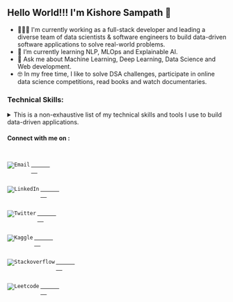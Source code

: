 ## Hello World!!! I'm Kishore Sampath 👋

- 🧑🏽‍💻 I'm currently working as a full-stack developer and leading a diverse team of data scientists & software engineers to build data-driven software applications to solve real-world problems.
- 🌱 I’m currently learning NLP, MLOps and Explainable AI.
- 💬 Ask me about Machine Learning, Deep Learning, Data Science and Web development.
- 🤓 In my free time, I like to solve DSA challenges, participate in online data science competitions, read books and watch documentaries.

### Technical Skills:

<details>
<summary>This is a non-exhaustive list of my technical skills and tools I use to build data-driven applications.</summary>
<p>
  <h4>Programming Languages:</h4>
  <code>
    <img src="https://img.shields.io/badge/Python-14354C?style=for-the-badge&logo=python&logoColor=white" alt="Python">
    <img src="https://img.shields.io/badge/c++-%2300599C.svg?style=for-the-badge&logo=c%2B%2B&logoColor=white" alt="CPlusPlus">
    <img src="https://img.shields.io/badge/javascript-%23323330.svg?style=for-the-badge&logo=javascript&logoColor=%23F7DF1E" alt="Javascript">
    <img src="https://img.shields.io/badge/typescript-%23007ACC.svg?style=for-the-badge&logo=typescript&logoColor=white" alt="Typescript">
    <img src="https://img.shields.io/badge/java-%23ED8B00.svg?style=for-the-badge&logo=java&logoColor=white" alt="Java">
    <img src="https://img.shields.io/badge/c-%2300599C.svg?style=for-the-badge&logo=c&logoColor=white" alt="C">
  </code>

  <h4>Databases:</h4>
  <code>
    <img src="https://img.shields.io/badge/mysql-%2300f.svg?style=for-the-badge&logo=mysql&logoColor=white" alt="MySQL">
    <img src="https://img.shields.io/badge/postgres-%23316192.svg?style=for-the-badge&logo=postgresql&logoColor=white" alt="Postgres">
    <img src="https://img.shields.io/badge/sqlite-%2307405e.svg?style=for-the-badge&logo=sqlite&logoColor=white" alt="SQLite">
    <img src="https://img.shields.io/badge/redis-%23DD0031.svg?style=for-the-badge&logo=redis&logoColor=white" alt="Redis">
    <img src="https://img.shields.io/badge/MongoDB-%234ea94b.svg?style=for-the-badge&logo=mongodb&logoColor=white" alt="MongoDB">
    <img src="https://img.shields.io/badge/Firebase-039BE5?style=for-the-badge&logo=Firebase&logoColor=white" alt="Firebase">
  </code>

  <h4>Tools & Technologies:</h4>
  <code>
    <img src="https://img.shields.io/badge/git-%23F05033.svg?style=for-the-badge&logo=git&logoColor=white" alt="Git">
    <img src="https://img.shields.io/badge/docker-%230db7ed.svg?style=for-the-badge&logo=docker&logoColor=white" alt="Docker">
    <img src="https://img.shields.io/badge/Linux-FCC624?style=for-the-badge&logo=linux&logoColor=black" alt="Linux">
    <img src="https://img.shields.io/badge/celery-%2337814A.svg?&style=for-the-badge&logo=celery&logoColor=white" alt="Celery">
    <img src="https://img.shields.io/badge/jupyter-%23FA0F00.svg?style=for-the-badge&logo=jupyter&logoColor=white" alt="Jupyter Notebook">
    <img src="https://img.shields.io/badge/Visual%20Studio%20Code-0078d7.svg?style=for-the-badge&logo=visual-studio-code&logoColor=white" alt="VSCode">
  </code>

  <h4>Libraries & Frameworks:</h4>

  <h5>1. Machine Learning & Data Science</h5>
  <code>
    <img src="https://img.shields.io/badge/PyTorch-%23EE4C2C.svg?style=for-the-badge&logo=PyTorch&logoColor=white" alt="PyTorch">
    <img src="https://img.shields.io/badge/TensorFlow-%23FF6F00.svg?style=for-the-badge&logo=TensorFlow&logoColor=white" alt="Tensorflow">
    <img src="https://img.shields.io/badge/scikit--learn-%23F7931E.svg?style=for-the-badge&logo=scikit-learn&logoColor=white" alt="Scikit-learn">
    <img src="https://img.shields.io/badge/numpy-%23013243.svg?style=for-the-badge&logo=numpy&logoColor=white" alt="Numpy">
    <img src="https://img.shields.io/badge/pandas-%23150458.svg?style=for-the-badge&logo=pandas&logoColor=white" alt="Pandas">
    <img src="https://img.shields.io/badge/Plotly-%233F4F75.svg?style=for-the-badge&logo=plotly&logoColor=white" alt="Plotly">
    <img src="https://img.shields.io/badge/opencv-%23white.svg?style=for-the-badge&logo=opencv&logoColor=white" alt="OpenCV">
  </code>

  <h5>2. Web Development</h5>
  <code>
    <img src="https://img.shields.io/badge/django-%23092E20.svg?style=for-the-badge&logo=django&logoColor=white" alt="Django">
    <img src="https://img.shields.io/badge/flask-%23000.svg?style=for-the-badge&logo=flask&logoColor=white" alt="Flask">
    <img src="https://img.shields.io/badge/FastAPI-005571?style=for-the-badge&logo=fastapi" alt="FastAPI">
    <img src="https://img.shields.io/badge/react-%2320232a.svg?style=for-the-badge&logo=react&logoColor=%2361DAFB" alt="React">
    <img src="https://img.shields.io/badge/MUI-%230081CB.svg?style=for-the-badge&logo=mui&logoColor=white" alt="MUI">
    <img src="https://img.shields.io/badge/bootstrap-%23563D7C.svg?style=for-the-badge&logo=bootstrap&logoColor=white" alt="Bootstrap">
  </code>

</p>
</details>

#### Connect with me on :

<code>
  <a href="mailto:skishore2602.dev@gmail.com">
      <img align="left" src="https://img.shields.io/badge/Gmail-D14836?style=for-the-badge&logo=gmail&logoColor=white" alt="Email">
  </a>

  <a href="https://www.linkedin.com/in/s-kishore">
      <img align="left" src="https://img.shields.io/badge/LinkedIn-0077B5?style=for-the-badge&logo=linkedin&logoColor=white" alt="LinkedIn">
  </a>

  <a href="https://twitter.com/Kishore_s_15">
      <img align="left" src="https://img.shields.io/badge/Twitter-1DA1F2?style=for-the-badge&logo=twitter&logoColor=white" alt="Twitter">
  </a>

  <a href="https://www.kaggle.com/kishores15">
      <img align="left" src="https://img.shields.io/badge/Kaggle-20BEFF?style=for-the-badge&logo=Kaggle&logoColor=white" alt="Kaggle">
  </a>

  <a href="https://stackoverflow.com/users/14308939/kishore-sampath">
      <img align="left" src="https://img.shields.io/badge/Stack_Overflow-FE7A16?style=for-the-badge&logo=stack-overflow&logoColor=white" alt="Stackoverflow">
  </a>

  <a href="https://leetcode.com/Kishore_15/">
      <img align="left" src="https://img.shields.io/badge/-LeetCode-FFA116?style=for-the-badge&logo=LeetCode&logoColor=black" alt="Leetcode">
  </a>
</code>
